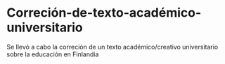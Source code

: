 # Correción-de-texto-académico-universitario
Se llevó a cabo la correción de un texto académico/creativo universitario sobre la educación en Finlandia
